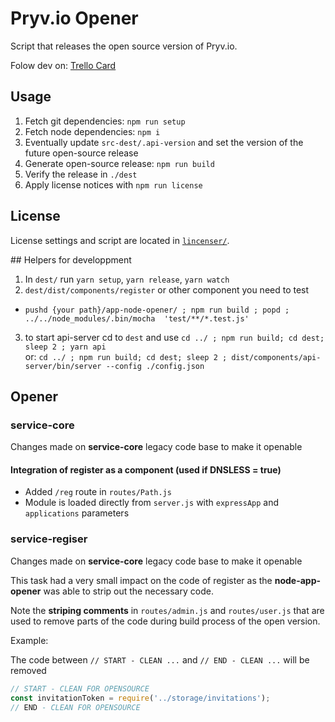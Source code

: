 # Pryv.io Opener

Script that releases the open source version of Pryv.io.

Folow dev on: [Trello Card](https://trello.com/c/6OyTu3Qi/861-pryv-opener)

## Usage

1. Fetch git dependencies: `npm run setup`
2. Fetch node dependencies: `npm i`
3. Eventually update `src-dest/.api-version` and set the version of the future open-source release
4. Generate open-source release: `npm run build`
5. Verify the release in `./dest`
6. Apply license notices with  `npm run license`

## License

License settings and script are located in [`lincenser/`](licenser/).

## Helpers for developpment

1. In `dest/` run `yarn setup`, `yarn release`, `yarn watch`
2. `dest/dist/components/register` or other component you need to test
  - `pushd {your path}/app-node-opener/ ; npm run build ; popd ; ../../node_modules/.bin/mocha  'test/**/*.test.js'`
3. to start api-server cd to `dest` and use `cd ../ ; npm run build; cd dest; sleep 2 ; yarn api`  
  or: `cd ../ ; npm run build; cd dest; sleep 2 ; dist/components/api-server/bin/server --config ./config.json`

## Opener

### service-core

Changes made on **service-core** legacy code base to make it openable

#### Integration of register as a component (used if DNSLESS = true)

- Added `/reg` route in `routes/Path.js`
- Module is loaded directly from `server.js` with `expressApp` and `applications` parameters

### service-regiser

Changes made on **service-core** legacy code base to make it openable

This task had a very small impact on the code of register as the **node-app-opener** was able to strip out the necessary code.

Note the **striping comments** in `routes/admin.js` and `routes/user.js` that are used to remove parts of the code during build process of the open version.

Example:

The code between `// START - CLEAN ...` and `// END - CLEAN ...` will be removed

```javascript
// START - CLEAN FOR OPENSOURCE
const invitationToken = require('../storage/invitations');
// END - CLEAN FOR OPENSOURCE
```
